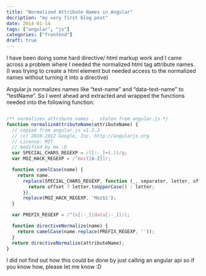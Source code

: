 ```yaml
---
title: "Normalized Attribute Names in Angular"
decription: "my very first blog post"
date: 2014-01-14
tags: ["angular", "js"]
categories: ["frontend"]
draft: true
---
```


I have been doing some hard directive/ html markup work and I came across a problem where I needed the normalized html tag attribute names.   (I was trying to create a html element but needed access to the normalized names without turning it into a directive)

Angular.js normalizes names like “test-name” and “data-test-name” to “testName”.  So I went ahead and extracted and wrapped the functions needed into the following function:


```js

/** normalizes attribute names ,  stolen from angular.js */
function normalizeAttributeName(attributeName) {
  // copied from angular.js v1.2.2
  // (c) 2010-2012 Google, Inc. http://angularjs.org
  // License: MIT
  // modified by me :D
  var SPECIAL_CHARS_REGEXP = /([:-_]+(.))/g;
  var MOZ_HACK_REGEXP = /^moz([A-Z])/;

  function camelCase(name) {
    return name.
      replace(SPECIAL_CHARS_REGEXP, function (_, separator, letter, offset) {
        return offset ? letter.toUpperCase() : letter;
      }).
      replace(MOZ_HACK_REGEXP, 'Moz$1');
  }

  var PREFIX_REGEXP = /^(x[:-_]|data[:-_])/i;

  function directiveNormalize(name) {
    return camelCase(name.replace(PREFIX_REGEXP, ''));
  }
  return directiveNormalize(attributeName);
}

```

I did not find out how this could be done by just calling an angular api so  if you know how, please let me know :D
